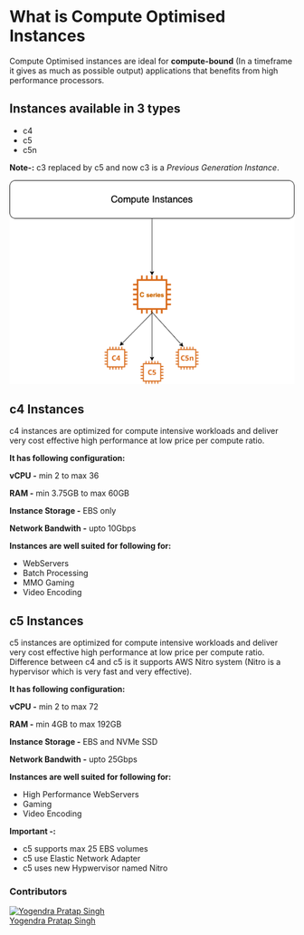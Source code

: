 # What is Compute Optimised Instances

Compute Optimised instances are ideal for **compute-bound** (In a timeframe it gives as much as possible output) applications that benefits from high performance processors. 

## Instances available in 3 types
- c4
- c5
- c5n

**Note-:** c3 replaced by c5 and now c3 is a *Previous Generation Instance*.

![](images/compute_instances.png)

## c4 Instances
c4 instances are optimized for compute intensive workloads and deliver very cost effective high performance at low price per compute ratio.

**It has following configuration:**

**vCPU -** min 2 to max 36

**RAM -** min 3.75GB to max 60GB

**Instance Storage -** EBS only

**Network Bandwith -** upto 10Gbps

**Instances are well suited for following for:**
- WebServers
- Batch Processing 
- MMO Gaming
- Video Encoding

## c5 Instances
c5 instances are optimized for compute intensive workloads and deliver very cost effective high performance at low price per compute ratio.
Difference between c4 and c5 is it supports AWS Nitro system (Nitro is a hypervisor which is very fast and very effective).

**It has following configuration:**

**vCPU -** min 2 to max 72

**RAM -** min 4GB to max 192GB

**Instance Storage -** EBS and NVMe SSD

**Network Bandwith -** upto 25Gbps

**Instances are well suited for following for:**
- High Performance WebServers
- Gaming
- Video Encoding

**Important -:**
- c5 supports max 25 EBS volumes
- c5 use Elastic Network Adapter
- c5 uses new Hypwervisor named Nitro

### Contributors
[![Yogendra Pratap Singh][yogendra_avatar]][yogendra_homepage]<br/>[Yogendra Pratap Singh][yogendra_homepage] 

  [yogendra_homepage]: https://github.com/PratapSingh13
  [yogendra_avatar]: https://img.cloudposse.com/75x75/https://github.com/PratapSingh13.png